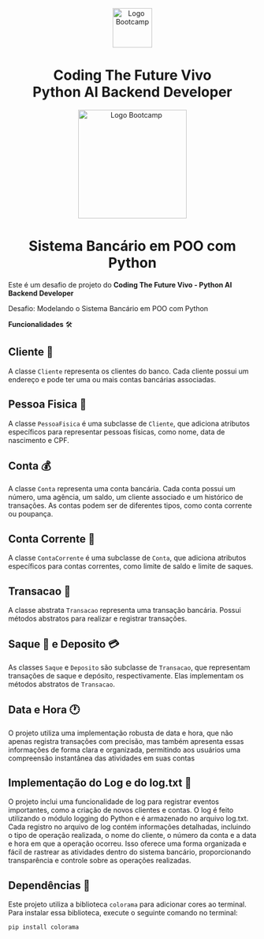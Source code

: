 <div align="center">
<img src="https://hermes.digitalinnovation.one/assets/diome/logo-full.svg" alt="Logo Bootcamp" width="80">
<h1> Coding The Future Vivo <br> Python AI Backend Developer </h1>
<img src="https://hermes.dio.me/files/assets/ef695d25-f647-45eb-b1ad-a25c124b28ca.png" alt="Logo Bootcamp" width="220">
</div>
 
 <h1 align="center"> Sistema Bancário em POO com Python </h1>

Este é um desafio de projeto do **Coding The Future Vivo - Python AI Backend Developer** 

Desafio: Modelando o Sistema Bancário em POO com Python

**Funcionalidades** 🛠️

## Cliente 👤
A classe `Cliente` representa os clientes do banco. Cada cliente possui um endereço e pode ter uma ou mais contas bancárias associadas.

## Pessoa Fisica 🧑
A classe `PessoaFisica` é uma subclasse de `Cliente`, que adiciona atributos específicos para representar pessoas físicas, como nome, data de nascimento e CPF.

## Conta 💰
A classe `Conta` representa uma conta bancária. Cada conta possui um número, uma agência, um saldo, um cliente associado e um histórico de transações. As contas podem ser de diferentes tipos, como conta corrente ou poupança.

## Conta Corrente 🏦
A classe `ContaCorrente` é uma subclasse de `Conta`, que adiciona atributos específicos para contas correntes, como limite de saldo e limite de saques.

## Transacao 🔄
A classe abstrata `Transacao` representa uma transação bancária. Possui métodos abstratos para realizar e registrar transações.

## Saque 💸 e Deposito 💳
As classes `Saque` e `Deposito` são subclasse de `Transacao`, que representam transações de saque e depósito, respectivamente. Elas implementam os métodos abstratos de `Transacao`.

## Data e Hora 🕐
O projeto utiliza uma implementação robusta de data e hora, que não apenas registra transações com precisão, mas também apresenta essas informações de forma clara e organizada, permitindo aos usuários uma compreensão instantânea das atividades em suas contas

## Implementação do Log e do log.txt 💾
O projeto inclui uma funcionalidade de log para registrar eventos importantes, como a criação de novos clientes e contas. O log é feito utilizando o módulo logging do Python e é armazenado no arquivo log.txt. Cada registro no arquivo de log contém informações detalhadas, incluindo o tipo de operação realizada, o nome do cliente, o número da conta e a data e hora em que a operação ocorreu. Isso oferece uma forma organizada e fácil de rastrear as atividades dentro do sistema bancário, proporcionando transparência e controle sobre as operações realizadas.

## Dependências 🔧

Este projeto utiliza a biblioteca `colorama` para adicionar cores ao terminal. Para instalar essa biblioteca, execute o seguinte comando no terminal:

`pip install colorama`
